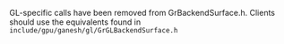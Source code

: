 GL-specific calls have been removed from GrBackendSurface.h. Clients should use the
equivalents found in `include/gpu/ganesh/gl/GrGLBackendSurface.h`